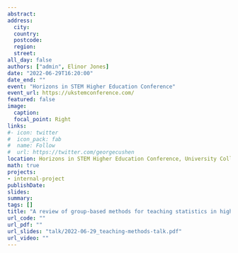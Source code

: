```yaml
---
abstract: 
address:
  city: 
  country: 
  postcode: 
  region: 
  street: 
all_day: false
authors: ["admin", Elinor Jones]
date: "2022-06-29T16:20:00"
date_end: ""
event: "Horizons in STEM Higher Education Conference"
event_url: https://ukstemconference.com/
featured: false
image:
  caption: 
  focal_point: Right
links:
#- icon: twitter
#  icon_pack: fab
#  name: Follow
#  url: https://twitter.com/georgecushen
location: Horizons in STEM Higher Education Conference, University College London, London
math: true
projects:
- internal-project
publishDate: 
slides: 
summary: 
tags: []
title: "A review of group-based methods for teaching statistics in higher education"
url_code: ""
url_pdf: ""
url_slides: "talk/2022-06-29_teaching-methods-talk.pdf"
url_video: ""
---
```


